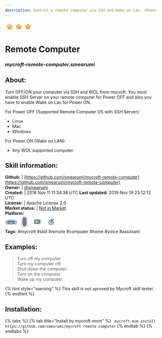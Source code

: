 ```yaml
---  
description: Control a remote computer via SSH and Wake on Lan. (Power OFF/ON)  
---  
```

![](../.gitbook/assets/star.png)![](../.gitbook/assets/star.png)![](../.gitbook/assets/star.png)  
# Remote Computer  
### _mycroft-remote-computer.smearumi_  
## About:  
Turn OFF/ON your computer via SSH and WOL from mycroft. You must enable SSH Server on your remote computer for Power OFF and also you have to enable Wake on Lan for Power ON.

For Power OFF (Supported Remote Computer OS with SSH Server):
* Linux
* Mac
* Windows

For Power ON (Wake on LAN):
* Any WOL supported computer.

## Skill information:  
**Github:** | [https://github.com/smearumi/mycroft-remote-computer](https://github.com/smearumi/mycroft-remote-computer)  
**Owner:** | [@smearumi](https://github.com/smearumi)  
**Created:** | 2018 Nov 11 11:34:36 UTC  **Last updated:** 2019 Nov 19 23:12:12 UTC  
**License:** | Apache License 2.0  
**Market status:** | [Not in Market](https://market.mycroft.ai/skill/)  
**Platform:**  
 ![](../.gitbook/assets/mark-1-icon.png)  ![](../.gitbook/assets/mark-2-icon.png)  ![](../.gitbook/assets/picroft-icon.png)  ![](../.gitbook/assets/kde.png)   
**Tags:** \#mycroft \#skill \#remote \#computer \#home \#voice \#assistant   
## Examples:  
> Turn off my computer.  
> Turn my computer off.  
> Shut down the computer.  
> Turn on the computer.  
> Wake up my computer.  
  
{% hint style="warning" %}
This skill is not aproved by Mycroft skill tester.
{% endhint %}
    
## Installation:  
{% tabs %}
{% tab title="Install by mycroft-msm" %}
``` mycroft-msm install https://github.com/smearumi/mycroft-remote-computer```
{% endtab %}
  {% endtabs %}
  